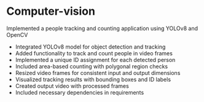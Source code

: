 # Computer-vision

Implemented a people tracking and counting application using YOLOv8 and OpenCV

- Integrated YOLOv8 model for object detection and tracking
- Added functionality to track and count people in video frames
- Implemented a unique ID assignment for each detected person
- Included area-based counting with polygonal region checks
- Resized video frames for consistent input and output dimensions
- Visualized tracking results with bounding boxes and ID labels
- Created output video with processed frames
- Included necessary dependencies in requirements
